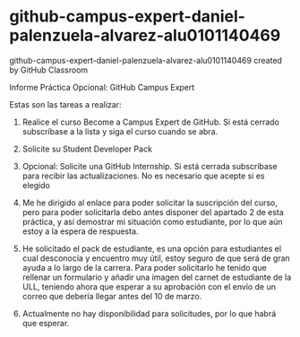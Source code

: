 # github-campus-expert-daniel-palenzuela-alvarez-alu0101140469
github-campus-expert-daniel-palenzuela-alvarez-alu0101140469 created by GitHub Classroom


Informe Práctica Opcional: GitHub Campus Expert

Estas son las tareas a realizar:
  1. Realice el curso Become a Campus Expert de GitHub. Si está cerrado subscríbase a la lista y siga el curso cuando se abra.
  2. Solicite su Student Developer Pack
  3. Opcional: Solicite una GitHub Internship. Si está cerrada subscríbase para recibir las actualizaciones. No es necesario que acepte si es elegido
  
  
 1. Me he dirigido al enlace para poder solicitar la suscripción del curso, pero para poder solicitarla debo antes disponer del apartado 2 de esta práctica, 
 y así demostrar mi situación como estudiante, por lo que aún estoy a la espera de respuesta.
 
 2. He solicitado el pack de estudiante, es una opción para estudiantes el cual desconocía y encuentro muy útil, estoy seguro de que será de gran ayuda a lo largo
 de la carrera. Para poder solicitarlo he tenido que rellenar un formulario y añadir una imagen del carnet de estudiante de la ULL, teniendo ahora que esperar
 a su aprobación con el envío de un correo que debería llegar antes del 10 de marzo.
 
 3. Actualmente no hay disponibilidad para solicitudes, por lo que habrá que esperar.
